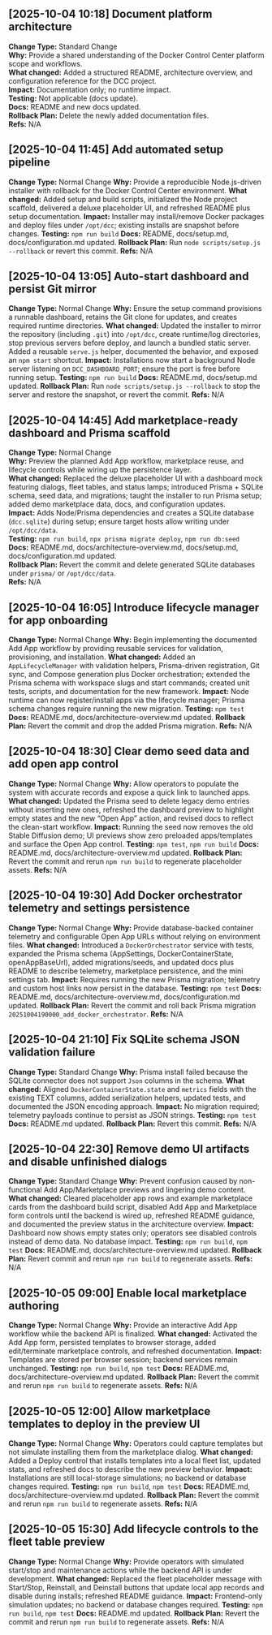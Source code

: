 ## [2025-10-04 10:18] Document platform architecture
**Change Type:** Standard Change  
**Why:** Provide a shared understanding of the Docker Control Center platform scope and workflows.  
**What changed:** Added a structured README, architecture overview, and configuration reference for the DCC project.  
**Impact:** Documentation only; no runtime impact.  
**Testing:** Not applicable (docs update).  
**Docs:** README and new docs updated.  
**Rollback Plan:** Delete the newly added documentation files.  
**Refs:** N/A

## [2025-10-04 11:45] Add automated setup pipeline
**Change Type:** Normal Change
**Why:** Provide a reproducible Node.js-driven installer with rollback for the Docker Control Center environment.
**What changed:** Added setup and build scripts, initialized the Node project scaffold, delivered a deluxe placeholder UI, and refreshed README plus setup documentation.
**Impact:** Installer may install/remove Docker packages and deploy files under `/opt/dcc`; existing installs are snapshot before changes.
**Testing:** `npm run build`
**Docs:** README, docs/setup.md, docs/configuration.md updated.
**Rollback Plan:** Run `node scripts/setup.js --rollback` or revert this commit.
**Refs:** N/A

## [2025-10-04 13:05] Auto-start dashboard and persist Git mirror
**Change Type:** Normal Change
**Why:** Ensure the setup command provisions a runnable dashboard, retains the Git clone for updates, and creates required runtime directories.
**What changed:** Updated the installer to mirror the repository (including `.git`) into `/opt/dcc`, create runtime/log directories, stop previous servers before deploy, and launch a bundled static server. Added a reusable `serve.js` helper, documented the behavior, and exposed an `npm start` shortcut.
**Impact:** Installations now start a background Node server listening on `DCC_DASHBOARD_PORT`; ensure the port is free before running setup.
**Testing:** `npm run build`
**Docs:** README.md, docs/setup.md updated.
**Rollback Plan:** Run `node scripts/setup.js --rollback` to stop the server and restore the snapshot, or revert the commit.
**Refs:** N/A

## [2025-10-04 14:45] Add marketplace-ready dashboard and Prisma scaffold
**Change Type:** Normal Change  
**Why:** Preview the planned Add App workflow, marketplace reuse, and lifecycle controls while wiring up the persistence layer.  
**What changed:** Replaced the deluxe placeholder UI with a dashboard mock featuring dialogs, fleet tables, and status lamps; introduced Prisma + SQLite schema, seed data, and migrations; taught the installer to run Prisma setup; added demo marketplace data, docs, and configuration updates.  
**Impact:** Adds Node/Prisma dependencies and creates a SQLite database (`dcc.sqlite`) during setup; ensure target hosts allow writing under `/opt/dcc/data`.  
**Testing:** `npm run build`, `npx prisma migrate deploy`, `npm run db:seed`  
**Docs:** README.md, docs/architecture-overview.md, docs/setup.md, docs/configuration.md updated.  
**Rollback Plan:** Revert the commit and delete generated SQLite databases under `prisma/` or `/opt/dcc/data`.  
**Refs:** N/A

## [2025-10-04 16:05] Introduce lifecycle manager for app onboarding
**Change Type:** Normal Change
**Why:** Begin implementing the documented Add App workflow by providing reusable services for validation, provisioning, and installation.
**What changed:** Added an `AppLifecycleManager` with validation helpers, Prisma-driven registration, Git sync, and Compose generation plus Docker orchestration; extended the Prisma schema with workspace slugs and start commands; created unit tests, scripts, and documentation for the new framework.
**Impact:** Node runtime can now register/install apps via the lifecycle manager; Prisma schema changes require running the new migration.
**Testing:** `npm test`
**Docs:** README.md, docs/architecture-overview.md updated.
**Rollback Plan:** Revert the commit and drop the added Prisma migration.
**Refs:** N/A

## [2025-10-04 18:30] Clear demo seed data and add open app control
**Change Type:** Normal Change
**Why:** Allow operators to populate the system with accurate records and expose a quick link to launched apps.
**What changed:** Updated the Prisma seed to delete legacy demo entries without inserting new ones, refreshed the dashboard preview to highlight empty states and the new “Open App” action, and revised docs to reflect the clean-start workflow.
**Impact:** Running the seed now removes the old Stable Diffusion demo; UI previews show zero preloaded apps/templates and surface the Open App control.
**Testing:** `npm test`, `npm run build`
**Docs:** README.md, docs/architecture-overview.md updated.
**Rollback Plan:** Revert the commit and rerun `npm run build` to regenerate placeholder assets.
**Refs:** N/A

## [2025-10-04 19:30] Add Docker orchestrator telemetry and settings persistence
**Change Type:** Normal Change
**Why:** Provide database-backed container telemetry and configurable Open App URLs without relying on environment files.
**What changed:** Introduced a `DockerOrchestrator` service with tests, expanded the Prisma schema (AppSettings, DockerContainerState, openAppBaseUrl), added migrations/seeds, and updated docs plus README to describe telemetry, marketplace persistence, and the mini settings tab.
**Impact:** Requires running the new Prisma migration; telemetry and custom host links now persist in the database.
**Testing:** `npm test`
**Docs:** README.md, docs/architecture-overview.md, docs/configuration.md updated.
**Rollback Plan:** Revert the commit and roll back Prisma migration `20251004190000_add_docker_orchestrator`.
**Refs:** N/A

## [2025-10-04 21:10] Fix SQLite schema JSON validation failure
**Change Type:** Standard Change
**Why:** Prisma install failed because the SQLite connector does not support `Json` columns in the schema.
**What changed:** Aligned `DockerContainerState.state` and `metrics` fields with the existing TEXT columns, added serialization helpers, updated tests, and documented the JSON encoding approach.
**Impact:** No migration required; telemetry payloads continue to persist as JSON strings.
**Testing:** `npm test`
**Docs:** README.md updated.
**Rollback Plan:** Revert this commit.
**Refs:** N/A

## [2025-10-04 22:30] Remove demo UI artifacts and disable unfinished dialogs
**Change Type:** Standard Change
**Why:** Prevent confusion caused by non-functional Add App/Marketplace previews and lingering demo content.
**What changed:** Cleared placeholder app rows and example marketplace cards from the dashboard build script, disabled Add App and Marketplace form controls until the backend is wired up, refreshed README guidance, and documented the preview status in the architecture overview.
**Impact:** Dashboard now shows empty states only; operators see disabled controls instead of demo data. No database impact.
**Testing:** `npm run build`, `npm test`
**Docs:** README.md, docs/architecture-overview.md updated.
**Rollback Plan:** Revert commit and rerun `npm run build` to regenerate assets.
**Refs:** N/A

## [2025-10-05 09:00] Enable local marketplace authoring
**Change Type:** Normal Change
**Why:** Provide an interactive Add App workflow while the backend API is finalized.
**What changed:** Activated the Add App form, persisted templates to browser storage, added edit/terminate marketplace controls, and refreshed documentation.
**Impact:** Templates are stored per browser session; backend services remain unchanged.
**Testing:** `npm run build`, `npm test`
**Docs:** README.md, docs/architecture-overview.md updated.
**Rollback Plan:** Revert the commit and rerun `npm run build` to regenerate assets.
**Refs:** N/A

## [2025-10-05 12:00] Allow marketplace templates to deploy in the preview UI
**Change Type:** Normal Change
**Why:** Operators could capture templates but not simulate installing them from the marketplace dialog.
**What changed:** Added a Deploy control that installs templates into a local fleet list, updated stats, and refreshed docs to describe the new preview behavior.
**Impact:** Installations are still local-storage simulations; no backend or database changes required.
**Testing:** `npm run build`, `npm test`
**Docs:** README.md, docs/architecture-overview.md updated.
**Rollback Plan:** Revert the commit and rerun `npm run build` to regenerate assets.
**Refs:** N/A

## [2025-10-05 15:30] Add lifecycle controls to the fleet table preview
**Change Type:** Normal Change
**Why:** Provide operators with simulated start/stop and maintenance actions while the backend API is under development.
**What changed:** Replaced the fleet placeholder message with Start/Stop, Reinstall, and Deinstall buttons that update local app records and disable during installs; refreshed README guidance.
**Impact:** Frontend-only simulation updates; no backend or database changes required.
**Testing:** `npm run build`, `npm test`
**Docs:** README.md updated.
**Rollback Plan:** Revert the commit and rerun `npm run build` to regenerate assets.
**Refs:** N/A
